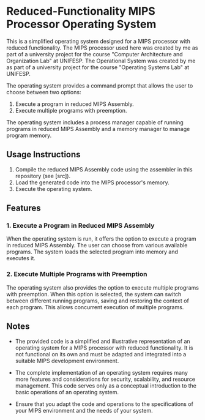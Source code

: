 # Reduced-Functionality MIPS Processor Operating System

This is a simplified operating system designed for a MIPS processor with reduced functionality. 
The MIPS processor used here was created by me as part of a university project for the course "Computer Architecture and Organization Lab" at UNIFESP.
The Operational System was created by me as part of a university project for the course "Operating Systems Lab" at UNIFESP.

The operating system provides a command prompt that allows the user to choose between two options:

1. Execute a program in reduced MIPS Assembly.
2. Execute multiple programs with preemption.

The operating system includes a process manager capable of running programs in reduced MIPS Assembly and a memory manager to manage program memory.

## Usage Instructions

1. Compile the reduced MIPS Assembly code using the assembler in this repository (see [src]).
2. Load the generated code into the MIPS processor's memory.
3. Execute the operating system.

## Features

### 1. Execute a Program in Reduced MIPS Assembly

When the operating system is run, it offers the option to execute a program in reduced MIPS Assembly. The user can choose from various available programs. The system loads the selected program into memory and executes it.

### 2. Execute Multiple Programs with Preemption

The operating system also provides the option to execute multiple programs with preemption. When this option is selected, the system can switch between different running programs, saving and restoring the context of each program. This allows concurrent execution of multiple programs.

## Notes

- The provided code is a simplified and illustrative representation of an operating system for a MIPS processor with reduced functionality. It is not functional on its own and must be adapted and integrated into a suitable MIPS development environment.

- The complete implementation of an operating system requires many more features and considerations for security, scalability, and resource management. This code serves only as a conceptual introduction to the basic operations of an operating system.

- Ensure that you adapt the code and operations to the specifications of your MIPS environment and the needs of your system.
